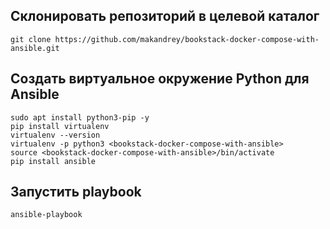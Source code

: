 ## Склонировать репозиторий в целевой каталог
```
git clone https://github.com/makandrey/bookstack-docker-compose-with-ansible.git
```
## Создать виртуальное окружение Python для Ansible
```
sudo apt install python3-pip -y
pip install virtualenv
virtualenv --version
virtualenv -p python3 <bookstack-docker-compose-with-ansible>
source <bookstack-docker-compose-with-ansible>/bin/activate
pip install ansible
```
## Запустить playbook
```
ansible-playbook 
```